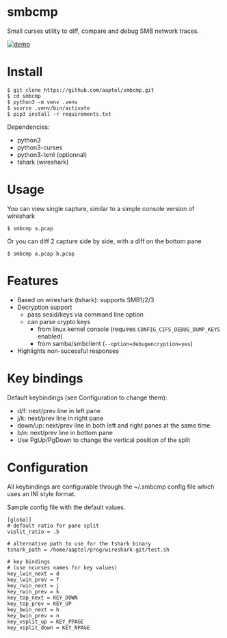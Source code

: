 smbcmp
======

Small curses utility to diff, compare and debug SMB network traces.


[![demo](https://asciinema.org/a/235634.svg)](https://asciinema.org/a/235634)

    

Install
=======

    $ git clone https://github.com/aaptel/smbcmp.git
    $ cd smbcmp
    $ python3 -m venv .venv
    $ source .venv/bin/activate
    $ pip3 install -r requirements.txt

Dependencies:
- python3
- python3-curses
- python3-lxml (optionnal)
- tshark (wireshark)

Usage
=====

You can view single capture, similar to a simple console version of wireshark

    $ smbcmp a.pcap

Or you can diff 2 capture side by side, with a diff on the bottom pane

    $ smbcmp a.pcap b.pcap


Features
========

- Based on wireshark (tshark): supports SMB1/2/3
- Decryption support
  - pass sesid/keys via command line option
  - can parse crypto keys
    - from linux kernel console (requires `CONFIG_CIFS_DEBUG_DUMP_KEYS` enabled)
    - from samba/smbclient (`--option=debugencryption=yes`)
- Highlights non-sucessful responses


Key bindings
============

Default keybindings (see Configuration to change them):

- d/f: next/prev line in left pane
- j/k: next/prev line in right pane
- down/up: next/prev line in both left and right panes at the same time
- b/n: next/prev line in bottom pane
- Use PgUp/PgDown to change the vertical position of the split


Configuration
=============

All keybindings are configurable through the ~/.smbcmp config file
which uses an INI style format.

Sample config file with the default values.


    [global]
    # default ratio for pane split
    vsplit_ratio = .5

    # alternative path to use for the tshark binary
    tshark_path = /home/aaptel/prog/wireshark-git/test.sh

    # key bindings
    # (use ncurses names for key values)
    key_lwin_next = d
    key_lwin_prev = f
    key_rwin_next = j
    key_rwin_prev = k
    key_top_next = KEY_DOWN
    key_top_prev = KEY_UP
    key_bwin_next = b
    key_bwin_prev = n
    key_vsplit_up = KEY_PPAGE
    key_vsplit_down = KEY_NPAGE
